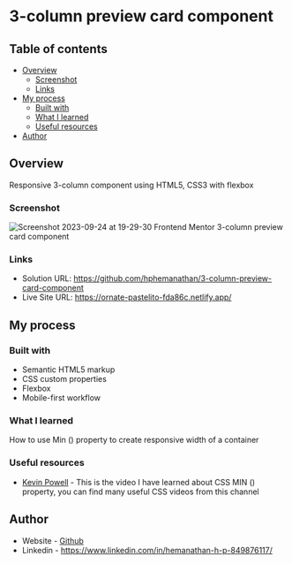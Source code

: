 # 3-column preview card component

## Table of contents

- [Overview](#overview)
  - [Screenshot](#screenshot)
  - [Links](#links)
- [My process](#my-process)
  - [Built with](#built-with)
  - [What I learned](#what-i-learned)
  - [Useful resources](#useful-resources)
- [Author](#author)

## Overview

Responsive 3-column component using HTML5, CSS3 with flexbox

### Screenshot

![Screenshot 2023-09-24 at 19-29-30 Frontend Mentor 3-column preview card component](https://github.com/hphemanathan/3-column-preview-card-component/assets/18226707/d50f8c80-0043-4e91-85c4-cc495c91969b)


### Links

- Solution URL: https://github.com/hphemanathan/3-column-preview-card-component
- Live Site URL: https://ornate-pastelito-fda86c.netlify.app/

## My process

### Built with

- Semantic HTML5 markup
- CSS custom properties
- Flexbox
- Mobile-first workflow


### What I learned

How to use Min () property to create responsive width of a container


### Useful resources

- [Kevin Powell](https://www.youtube.com/watch?v=U9VF-4euyRo&t=315s&ab_channel=KevinPowell) - This is the video I have learned about CSS MIN () property, you can find many useful CSS videos from this channel


## Author

- Website - [Github](https://github.com/hphemanathan)
- Linkedin - https://www.linkedin.com/in/hemanathan-h-p-849876117/
